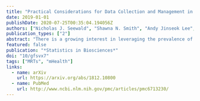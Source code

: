 ```yaml
---
title: "Practical Considerations for Data Collection and Management in Mobile Health Micro-Randomized Trials"
date: 2019-01-01
publishDate: 2020-07-25T00:35:04.194056Z
authors: ["Nicholas J. Seewald", "Shawna N. Smith", "Andy Jinseok Lee", "Predrag Klasnja", "Susan A. Murphy"]
publication_types: ["2"]
abstract: "There is a growing interest in leveraging the prevalence of mobile technology to improve health by delivering momentary, contextualized interventions to individuals' smartphones. A just-in-time adaptive intervention (JITAI) adjusts to an individual's changing state and/or context to provide the right treatment, at the right time, in the right place. Micro-randomized trials (MRTs) allow for the collection of data which aid in the construction of an optimized JITAI by sequentially randomizing participants to different treatment options at each of many decision points throughout the study. Often, these data are collected passively using a mobile phone. To assess the causal effect of treatment on a near-term outcome, care must be taken when designing the data collection system to ensure it is of appropriately high quality. Here, we make several recommendations for collecting and managing data from an MRT. We provide advice on selecting which features to collect and when, choosing between ``agents'' to implement randomization, identifying sources of missing data, and overcoming other novel challenges. The recommendations are informed by our experience with HeartSteps, an MRT designed to test the effects of an intervention aimed at increasing physical activity in sedentary adults. We also provide a checklist which can be used in designing a data collection system so that scientists can focus more on their questions of interest, and less on cleaning data."
featured: false
publication: "*Statistics in Biosciences*"
doi: "10/gfsvx7"
tags: ["MRTs", "mHealth"]
links:
  - name: arXiv
    url: https://arxiv.org/abs/1812.10800
  - name: PubMed
    url: http://www.ncbi.nlm.nih.gov/pmc/articles/pmc6713230/
---
```


